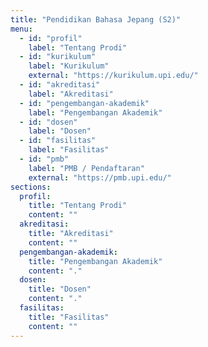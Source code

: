 ```yaml
---
title: "Pendidikan Bahasa Jepang (S2)"
menu:
  - id: "profil"
    label: "Tentang Prodi"
  - id: "kurikulum"
    label: "Kurikulum"
    external: "https://kurikulum.upi.edu/"
  - id: "akreditasi"
    label: "Akreditasi"
  - id: "pengembangan-akademik"
    label: "Pengembangan Akademik"
  - id: "dosen"
    label: "Dosen"
  - id: "fasilitas"
    label: "Fasilitas"
  - id: "pmb"
    label: "PMB / Pendaftaran"
    external: "https://pmb.upi.edu/"
sections:
  profil:
    title: "Tentang Prodi"
    content: ""
  akreditasi:
    title: "Akreditasi"
    content: ""
  pengembangan-akademik:
    title: "Pengembangan Akademik"
    content: "."
  dosen:
    title: "Dosen"
    content: "."
  fasilitas:
    title: "Fasilitas"
    content: ""
---
```

